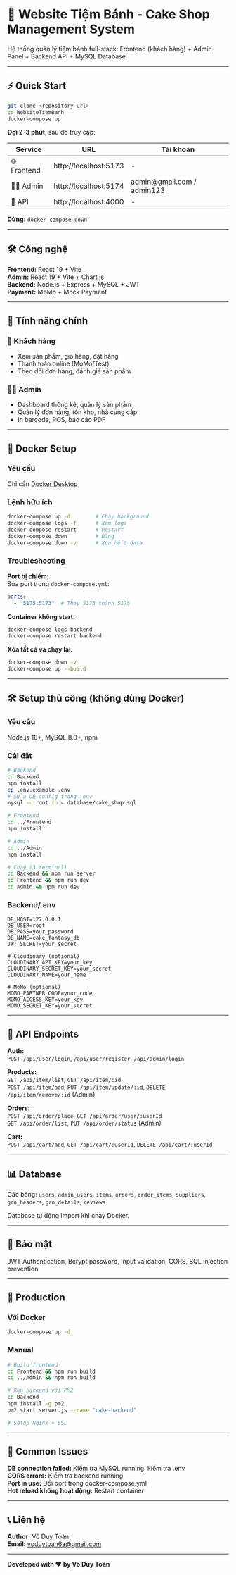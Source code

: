 # 🍰 Website Tiệm Bánh - Cake Shop Management System

Hệ thống quản lý tiệm bánh full-stack: Frontend (khách hàng) + Admin Panel + Backend API + MySQL Database

---

## ⚡ Quick Start

```bash
git clone <repository-url>
cd WebsiteTiemBanh
docker-compose up
```

**Đợi 2-3 phút**, sau đó truy cập:

| Service | URL | Tài khoản |
|---------|-----|-----------|
| 🌐 Frontend | http://localhost:5173 | - |
| 👨‍💼 Admin | http://localhost:5174 | admin@gmail.com / admin123 |
| 🔌 API | http://localhost:4000 | - |

**Dừng:** `docker-compose down`

---

## 🛠️ Công nghệ

**Frontend:** React 19 + Vite  
**Admin:** React 19 + Vite + Chart.js  
**Backend:** Node.js + Express + MySQL + JWT  
**Payment:** MoMo + Mock Payment  

---

## 🎯 Tính năng chính

### 👥 Khách hàng
- Xem sản phẩm, giỏ hàng, đặt hàng
- Thanh toán online (MoMo/Test)
- Theo dõi đơn hàng, đánh giá sản phẩm

### 👨‍💼 Admin
- Dashboard thống kê, quản lý sản phẩm
- Quản lý đơn hàng, tồn kho, nhà cung cấp
- In barcode, POS, báo cáo PDF

---

## 🐳 Docker Setup

### Yêu cầu
Chỉ cần [Docker Desktop](https://www.docker.com/products/docker-desktop/)

### Lệnh hữu ích
```bash
docker-compose up -d        # Chạy background
docker-compose logs -f      # Xem logs
docker-compose restart      # Restart
docker-compose down         # Dừng
docker-compose down -v      # Xóa hết data
```

### Troubleshooting

**Port bị chiếm:**  
Sửa port trong `docker-compose.yml`:
```yaml
ports:
  - "5175:5173"  # Thay 5173 thành 5175
```

**Container không start:**  
```bash
docker-compose logs backend
docker-compose restart backend
```

**Xóa tất cả và chạy lại:**  
```bash
docker-compose down -v
docker-compose up --build
```

---

## 🛠️ Setup thủ công (không dùng Docker)

### Yêu cầu
Node.js 16+, MySQL 8.0+, npm

### Cài đặt
```bash
# Backend
cd Backend
npm install
cp .env.example .env
# Sửa DB config trong .env
mysql -u root -p < database/cake_shop.sql

# Frontend
cd ../Frontend
npm install

# Admin
cd ../Admin
npm install

# Chạy (3 terminal)
cd Backend && npm run server
cd Frontend && npm run dev
cd Admin && npm run dev
```

### Backend/.env
```env
DB_HOST=127.0.0.1
DB_USER=root
DB_PASS=your_password
DB_NAME=cake_fantasy_db
JWT_SECRET=your_secret

# Cloudinary (optional)
CLOUDINARY_API_KEY=your_key
CLOUDINARY_SECRET_KEY=your_secret
CLOUDINARY_NAME=your_name

# MoMo (optional)
MOMO_PARTNER_CODE=your_code
MOMO_ACCESS_KEY=your_key
MOMO_SECRET_KEY=your_secret
```

---

## 🔌 API Endpoints

**Auth:**  
`POST /api/user/login`, `/api/user/register`, `/api/admin/login`

**Products:**  
`GET /api/item/list`, `GET /api/item/:id`  
`POST /api/item/add`, `PUT /api/item/update/:id`, `DELETE /api/item/remove/:id` (Admin)

**Orders:**  
`POST /api/order/place`, `GET /api/order/user/:userId`  
`GET /api/order/list`, `PUT /api/order/status` (Admin)

**Cart:**  
`POST /api/cart/add`, `GET /api/cart/:userId`, `DELETE /api/cart/:userId`

---

## 📊 Database

Các bảng: `users`, `admin_users`, `items`, `orders`, `order_items`, `suppliers`, `grn_headers`, `grn_details`, `reviews`

Database tự động import khi chạy Docker.

---

## 🔐 Bảo mật

JWT Authentication, Bcrypt password, Input validation, CORS, SQL injection prevention

---

## 🚀 Production

### Với Docker
```bash
docker-compose up -d
```

### Manual
```bash
# Build frontend
cd Frontend && npm run build
cd ../Admin && npm run build

# Run backend với PM2
cd Backend
npm install -g pm2
pm2 start server.js --name "cake-backend"

# Setup Nginx + SSL
```

---

## 🐛 Common Issues

**DB connection failed:** Kiểm tra MySQL running, kiểm tra .env  
**CORS errors:** Kiểm tra backend running  
**Port in use:** Đổi port trong docker-compose.yml  
**Hot reload không hoạt động:** Restart container  

---

## 📞 Liên hệ

**Author:** Võ Duy Toàn  
**Email:** voduytoan6a@gmail.com

---

**Developed with ❤️ by Võ Duy Toàn**
